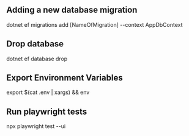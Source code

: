 ## Adding a new database migration

dotnet ef migrations add [NameOfMigration] --context AppDbContext

## Drop database
dotnet ef database drop

## Export Environment Variables
export $(cat .env | xargs) && env

## Run playwright tests
npx playwright test --ui
